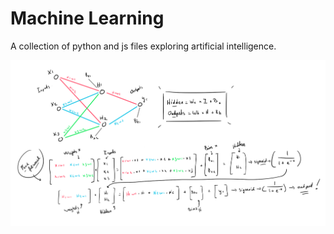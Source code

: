 # Machine Learning

A collection of python and js files exploring artificial intelligence.

![](https://github.com/hanswillem/machine_learning/blob/master/neuralnetwork.png)
